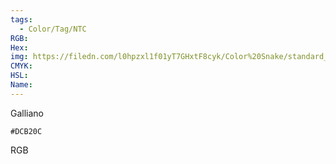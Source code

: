 ```yaml
---
tags:
  - Color/Tag/NTC
RGB:
Hex:
img: https://filedn.com/l0hpzxl1f01yT7GHxtF8cyk/Color%20Snake/standard_csv_to_svg/%23/DCB20C.svg
CMYK:
HSL:
Name:
---
```

Galliano
```palette
#DCB20C
```
RGB
